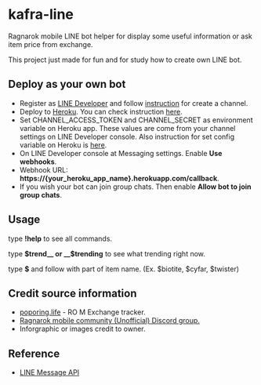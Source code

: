 # kafra-line
Ragnarok mobile LINE bot helper for display some useful information or ask item price from exchange.

This project just made for fun and for study how to create own LINE bot.

## Deploy as your own bot

- Register as [LINE Developer](https://developers.line.biz) and follow [instruction](https://developers.line.biz/en/docs/messaging-api/getting-started) for create a channel.
- Deploy to [Heroku](https://dashboard.heroku.com). You can check instruction [here](https://devcenter.heroku.com/articles/getting-started-with-nodejs).
- Set CHANNEL_ACCESS_TOKEN and CHANNEL_SECRET as environment variable on Heroku app. These values are come from your channel settings on LINE Developer console.  Also instruction for set config variable on Heroku is [here](https://devcenter.heroku.com/articles/config-vars).
- On LINE Developer console at Messaging settings.  Enable __Use webhooks__.
- Webhook URL: __https://{your_heroku_app_name}.herokuapp.com/callback__.
- If you wish your bot can join group chats. Then enable __Allow bot to join group chats__.

## Usage

type __!help__ to see all commands.

type __$trend__ or __$trending__ to see what trending right now.

type __$__ and follow with part of item name. (Ex. $biotite, $cyfar, $twister)


## Credit source information
- [poporing.life](https://poporing.life/) - RO M Exchange tracker.
- [Ragnarok mobile community (Unofficial) Discord group.](https://discord.gg/NEccsCX)
- Inforgraphic or images credit to owner.

## Reference
- [LINE Message API](https://developers.line.biz/en/docs/messaging-api)